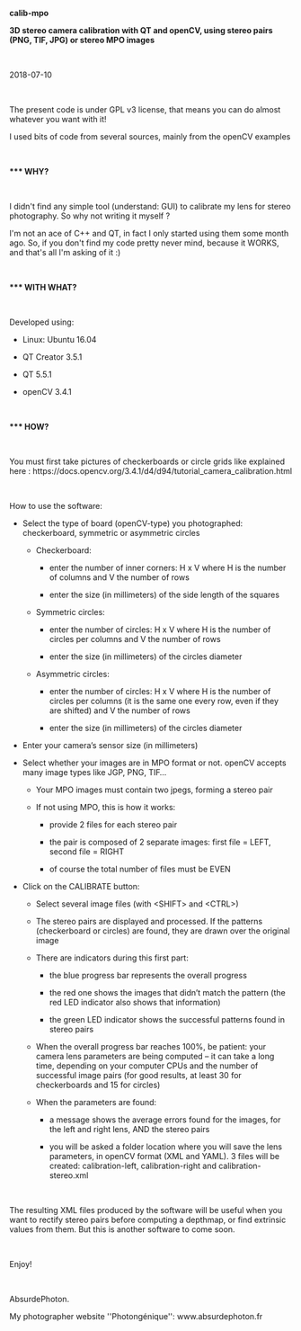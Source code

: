 <p><b>calib-mpo</b></p>
<p><b>3D stereo camera calibration with QT and openCV, using stereo pairs (PNG, TIF, JPG) or stereo MPO images</b></p>
<br/>

</p>
<p>2018-07-10</p>
<br/>

</p>
<p>The present code is under GPL v3 license, that means you can do almost whatever you want
with it!</p>
<p>I used bits of code from several sources, mainly from the openCV examples</p>
<br/>

</p>
<p><b>*** WHY?</b></p>
<br/>

</p>
<p>I didn't find any simple tool (understand: GUI) to calibrate my lens for stereo photography. So why not writing it myself ?</p>
<p>I'm not an ace of C++ and QT, in fact I only started using them some month ago. So, if you don't find my code pretty never mind, because it WORKS, and that's all I'm asking of it :)</p>
<br/>

</p>
<p><b>*** WITH WHAT?</b></p>
<br/>

</p>
<p>Developed using:</p>
<ul>
	<li/>
<p>Linux: Ubuntu
	16.04</p>
	<li/>
<p>QT Creator
	3.5.1</p>
	<li/>
<p>QT 5.5.1</p>
	<li/>
<p>openCV 3.4.1</p>
</ul>
<br/>

</p>
<p></><b>*** HOW?</b></p>
<br/>

<p> You must first take pictures of checkerboards or circle grids like explained here : https://docs.opencv.org/3.4.1/d4/d94/tutorial_camera_calibration.html</p>
<br/>

</p>
<p>How to use the software:</p>
<ul>
	<li/>
<p>Select the type of board (openCV-type) you photographed: checkerboard, symmetric or asymmetric circles</p>
	<ul>
		<li/>
<p>Checkerboard:</p>
		<ul>
			<li/>
<p>enter the number of inner corners: H x V where H  is the number of columns	and V the number of rows</p>
			<li/>
<p>enter the size (in millimeters) of the side length of the squares</p>
		</ul>
		<li/>
<p>Symmetric circles:</p>
		<ul>
			<li/>
<p>enter the number of circles: H x V where H  is the number of circles per columns and V the number of rows</p>
			<li/>
<p>enter the size (in millimeters) of the circles diameter</p>
		</ul>
		<li/>
<p>Asymmetric circles:</p>
		<ul>
			<li/>
<p>enter the number of circles: H x V where H  is the number of circles per columns (it is the same one every row, even if they are shifted) and V the number of rows</p>
			<li/>
<p>enter the size (in millimeters) of the circles diameter</p>
		</ul>
	</ul>
	<li/>
<p>Enter your camera’s sensor size (in millimeters)</p>
	<li/>
<p>Select whether your images are in MPO format or not. openCV accepts many image types like JGP, PNG, TIF…</p>
	<ul>
		<li/>
<p>Your MPO images must contain two jpegs, forming a stereo pair</p>
		<li/>
<p>If not using MPO, this is how it works:</p>
		<ul>
			<li/>
<p>provide 2 files for each stereo pair</p>
			<li/>
<p>the pair is composed of 2 separate images: first file = LEFT, second file = RIGHT</p>
			<li/>
<p>of course the total number of files must be EVEN</p>
		</ul>
	</ul>
	<li/>
<p>Click on the CALIBRATE button:</p>
	<ul>
		<li/>
<p>Select several image files (with  &lt;SHIFT&gt; and &lt;CTRL&gt;)</p>
		<li/>
<p>The stereo pairs are displayed and processed. If the patterns (checkerboard or circles) are found, they are drawn over the original image</p>
		<li/>
<p> There are indicators during this first part: 
		</p>
		<ul>
			<li/>
<p>the blue progress bar represents the overall progress</p>
			<li/>
<p>the red one shows the images that didn’t match the pattern (the red LED indicator also shows that information)</p>
			<li/>
<p>the green LED indicator shows the successful patterns found in stereo pairs</p>
		</ul>
		<li/>
<p>When the overall progress bar reaches 100%, be patient: your camera lens parameters are being computed – it can take a long time, depending on your computer CPUs and the number of successful image pairs (for good results, at least 30 for checkerboards and 15 for circles)</p>
		<li/>
<p>When the parameters are found:</p>
		<ul>
			<li/>
<p>a message shows the average errors found for the images, for the left and right lens, AND the stereo pairs</p>
			<li/>
<p>you will be asked a folder location where you will save the lens parameters, in openCV format (XML and YAML). 3 files will be created: calibration-left, calibration-right and calibration-stereo.xml</p>
		</ul>
	</ul>
</ul>
<br/>

</p>
<p>The resulting XML files produced by the software will be useful when you want to rectify stereo pairs before computing a depthmap, or find extrinsic values from them. But this is another software to come soon.</p>
<br/>

</p>
<p>Enjoy!</p>
<br/>

</p>
<p>AbsurdePhoton.</p>
<p>My photographer website ''Photongénique'': www.absurdephoton.fr</p>
</body>
</html>
